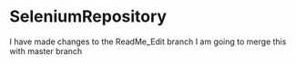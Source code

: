 # SeleniumRepository

I have made changes to the ReadMe_Edit branch
I am going to merge this with master branch
